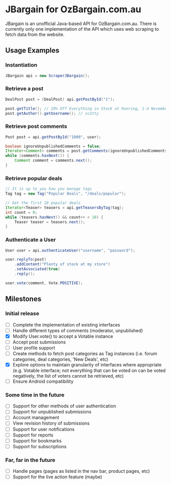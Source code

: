 JBargain for OzBargain.com.au
===================

JBargain is an unofficial Java-based API for OzBargain.com.au. There is currently only one implementation of the API
which uses web scraping to fetch data from the website.


## Usage Examples

### Instantiation
```java
JBargain api = new ScraperJBargain();
```

### Retrieve a post
```java
DealPost post = (DealPost) api.getPostById("1");

post.getTitle(); // 20% Off Everything in Stock at Kooring, 1-4 November
post.getAuthor().getUsername(); // scotty
```

### Retrieve post comments
```java
Post post = api.getPostById("1000", user);

boolean ignoreUnpublishedComments = false;
Iterator<Comment> comments = post.getComments(ignoreUnpublishedComments);
while (comments.hasNext()) {
    Comment comment = comments.next();
}
```

### Retrieve popular deals
```java
// It is up to you how you manage tags
Tag tag = new Tag("Popular Deals", "/deals/popular");

// Get the first 10 popular deals
Iterator<Teaser> teasers = api.getTeasersByTag(tag);
int count = 0;
while (teasers.hasNext() && count++ < 10) {
    Teaser teaser = teasers.next();
}
```

### Authenticate a User
```java
User user = api.authenticateUser("username", "password");

user.replyTo(post)
    .addContent("Plenty of stock at my store")
    .setAssociated(true)
    .reply();

user.vote(comment, Vote.POSITIVE);
```


## Milestones

### Initial release
 - [ ] Complete the implementation of existing interfaces
 - [ ] Handle different types of comments (moderator, unpublished)
 - [x] Modify User.vote() to accept a Votable instance
 - [ ] Accept post submissions
 - [ ] User profile support
 - [ ] Create methods to fetch post categories as Tag instances (i.e. forum categories, deal categories, 'New Deals', 
 etc)
 - [x] Explore options to maintain granularity of interfaces where appropriate (e.g. Votable interface; not everything
  that can be voted on can be voted negatively, the list of voters cannot be retrieved, etc)
 - [ ] Ensure Android compatibility

### Some time in the future
 - [ ] Support for other methods of user authentication
 - [ ] Support for unpublished submissions
 - [ ] Account management
 - [ ] View revision history of submissions
 - [ ] Support for user notifications
 - [ ] Support for reports
 - [ ] Support for bookmarks
 - [ ] Support for subscriptions

### Far, far in the future 
 - [ ] Handle pages (pages as listed in the nav bar, product pages, etc)
 - [ ] Support for the live action feature (maybe)
